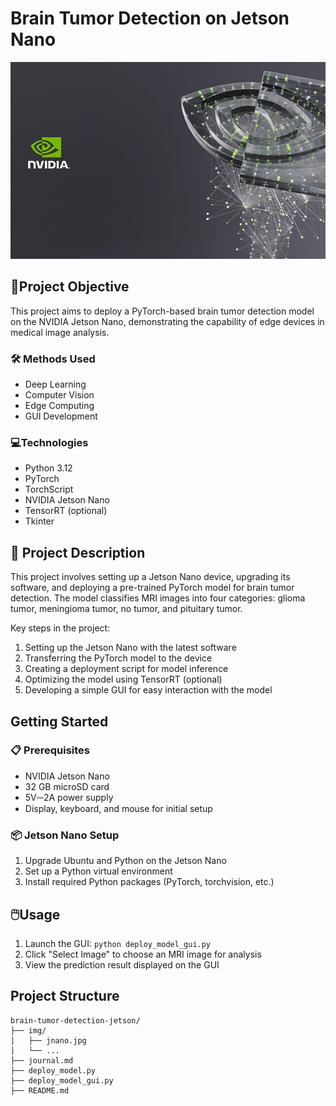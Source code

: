 # Brain Tumor Detection on Jetson Nano

![Jetson Nano](img/jnano.jpg)

## 🎯Project Objective
This project aims to deploy a PyTorch-based brain tumor detection model on the NVIDIA Jetson Nano, demonstrating the capability of edge devices in medical image analysis.

### 🛠️ Methods Used
- Deep Learning
- Computer Vision
- Edge Computing
- GUI Development

### 💻Technologies
- Python 3.12
- PyTorch
- TorchScript
- NVIDIA Jetson Nano
- TensorRT (optional)
- Tkinter

## 📝 Project Description
This project involves setting up a Jetson Nano device, upgrading its software, and deploying a pre-trained PyTorch model for brain tumor detection. The model classifies MRI images into four categories: glioma tumor, meningioma tumor, no tumor, and pituitary tumor.

Key steps in the project:
1. Setting up the Jetson Nano with the latest software
2. Transferring the PyTorch model to the device
3. Creating a deployment script for model inference
4. Optimizing the model using TensorRT (optional)
5. Developing a simple GUI for easy interaction with the model

## Getting Started

### 📋 Prerequisites
- NVIDIA Jetson Nano
- 32 GB microSD card
- 5V⎓2A power supply
- Display, keyboard, and mouse for initial setup

### 📦 Jetson Nano Setup
1. Upgrade Ubuntu and Python on the Jetson Nano
2. Set up a Python virtual environment
3. Install required Python packages (PyTorch, torchvision, etc.)

## 🖱️Usage
1. Launch the GUI: `python deploy_model_gui.py`
2. Click "Select Image" to choose an MRI image for analysis
3. View the prediction result displayed on the GUI

## Project Structure

```
brain-tumor-detection-jetson/
├── img/
│   ├── jnano.jpg
│   └── ...
├── journal.md
├── deploy_model.py
├── deploy_model_gui.py
├── README.md
```
